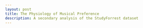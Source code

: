 ```yaml
---
layout: post
title: The Physiology of Musical Preference
description: A secondary analysis of the StudyForrest dataset
---
```




